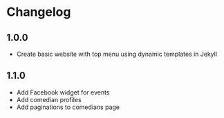 # Changelog

## 1.0.0

- Create basic website with top menu using dynamic templates in Jekyll

## 1.1.0
- Add Facebook widget for events
- Add comedian profiles
- Add paginations to comedians page
